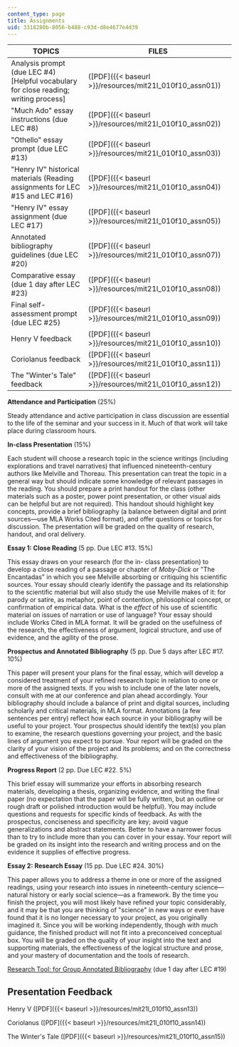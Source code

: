 ```yaml
---
content_type: page
title: Assignments
uid: 3318280b-8056-b488-c93d-d8e4677e4d39
---
```


| TOPICS | FILES |
| --- | --- |
| Analysis prompt (due LEC #4) \[Helpful vocabulary for close reading; writing process\] | ([PDF]({{< baseurl >}}/resources/mit21l_010f10_assn01)) |
| "Much Ado" essay instructions (due LEC #8) | ([PDF]({{< baseurl >}}/resources/mit21l_010f10_assn02)) |
| "Othello" essay prompt (due LEC #13) | ([PDF]({{< baseurl >}}/resources/mit21l_010f10_assn03)) |
| "Henry IV" historical materials (Reading assignments for LEC #15 and LEC #16) | ([PDF]({{< baseurl >}}/resources/mit21l_010f10_assn04)) |
| "Henry IV" essay assignment (due LEC #17) | ([PDF]({{< baseurl >}}/resources/mit21l_010f10_assn05)) |
| Annotated bibliography guidelines (due LEC #20) | ([PDF]({{< baseurl >}}/resources/mit21l_010f10_assn07)) |
| Comparative essay (due 1 day after LEC #23) | ([PDF]({{< baseurl >}}/resources/mit21l_010f10_assn08)) |
| Final self-assessment prompt (due LEC #25) | ([PDF]({{< baseurl >}}/resources/mit21l_010f10_assn09)) |
| Henry V feedback | ([PDF]({{< baseurl >}}/resources/mit21l_010f10_assn10)) |
| Coriolanus feedback | ([PDF]({{< baseurl >}}/resources/mit21l_010f10_assn11)) |
| The "Winter's Tale" feedback | ([PDF]({{< baseurl >}}/resources/mit21l_010f10_assn12)) 

**Attendance and Participation** (25%)

Steady attendance and active participation in class discussion are essential to the life of the seminar and your success in it. Much of that work will take place during classroom hours.

**In-class Presentation** (15%)

Each student will choose a research topic in the science writings (including explorations and travel narratives) that influenced nineteenth-century authors like Melville and Thoreau. This presentation can treat the topic in a general way but should indicate some knowledge of relevant passages in the reading. You should prepare a print handout for the class (other materials such as a poster, power point presentation, or other visual aids can be helpful but are not required). This handout should highlight key concepts, provide a brief bibliography (a balance between digital and print sources—use MLA Works Cited format), and offer questions or topics for discussion. The presentation will be graded on the quality of research, handout, and oral delivery.

**Essay 1: Close Reading** (5 pp. Due LEC #13. 15%)

This essay draws on your research (for the in- class presentation) to develop a close reading of a passage or chapter of _Moby-Dick_ or "The Encantadas" in which you see Melville absorbing or critiquing his scientific sources. Your essay should clearly identify the passage and its relationship to the scientific material but will also study the use Melville makes of it: for parody or satire, as metaphor, point of contention, philosophical concept, or confirmation of empirical data. What is the _effect_ of his use of scientific material on issues of narration or use of language? Your essay should include Works Cited in MLA format. It will be graded on the usefulness of the research, the effectiveness of argument, logical structure, and use of evidence, and the agility of the prose.

**Prospectus and Annotated Bibliography** (5 pp. Due 5 days after LEC #17. 10%)

This paper will present your plans for the final essay, which will develop a considered treatment of your refined research topic in relation to one or more of the assigned texts. If you wish to include one of the later novels, consult with me at our conference and plan ahead accordingly. Your bibliography should include a balance of print and digital sources, including scholarly and critical materials, in MLA format. Annotations (a few sentences per entry) reflect how each source in your bibliography will be useful to your project. Your prospectus should identify the text(s) you plan to examine, the research questions governing your project, and the basic lines of argument you expect to pursue. Your report will be graded on the clarity of your vision of the project and its problems; and on the correctness and effectiveness of the bibliography.

**Progress Report** (2 pp. Due LEC #22. 5%)

This brief essay will summarize your efforts in absorbing research materials, developing a thesis, organizing evidence, and writing the final paper (no expectation that the paper will be fully written, but an outline or rough draft or polished introduction would be helpful). You may include questions and requests for specific kinds of feedback. As with the prospectus, conciseness and specificity are key; avoid vague generalizations and abstract statements. Better to have a narrower focus than to try to include more than you can cover in your essay. Your report will be graded on its insight into the research and writing process and on the evidence it supplies of effective progress.

**Essay 2: Research Essay** (15 pp. Due LEC #24. 30%)

This paper allows you to address a theme in one or more of the assigned readings, using your research into issues in nineteenth-century science—natural history or early social science—as a framework. By the time you finish the project, you will most likely have refined your topic considerably, and it may be that you are thinking of "science" in new ways or even have found that it is no longer necessary to your project, as you originally imagined it. Since you will be working independently, though with much guidance, the finished product will not fit into a preconceived conceptual box. You will be graded on the quality of your insight into the text and supporting materials, the effectiveness of the logical structure and prose, and your mastery of documentation and the tools of research.

[Research Tool: for Group Annotated Bibliography](http://libguides.mit.edu/writingshakespeare) (due 1 day after LEC #19)

Presentation Feedback
---------------------

Henry V ([PDF]({{< baseurl >}}/resources/mit21l_010f10_assn13))

Coriolanus ([PDF]({{< baseurl >}}/resources/mit21l_010f10_assn14))

The Winter's Tale ([PDF]({{< baseurl >}}/resources/mit21l_010f10_assn15))